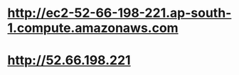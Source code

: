 <h1><a href="http://ec2-52-66-198-221.ap-south-1.compute.amazonaws.com/">http://ec2-52-66-198-221.ap-south-1.compute.amazonaws.com</a></h1>
<h1><a href="http://52.66.198.221">http://52.66.198.221</a></h1>
